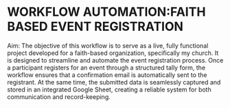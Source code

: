 # WORKFLOW AUTOMATION:FAITH BASED EVENT REGISTRATION

Aim: The objective of this workflow is to serve as a live, fully functional project developed for a faith-based organization, specifically my church. It is designed to streamline and automate the event registration process. Once a participant registers for an event through a structured tally form, the workflow ensures that a confirmation email is automatically sent to the registrant. At the same time, the submitted data is seamlessly captured and stored in an integrated Google Sheet, creating a reliable system for both communication and record-keeping.
